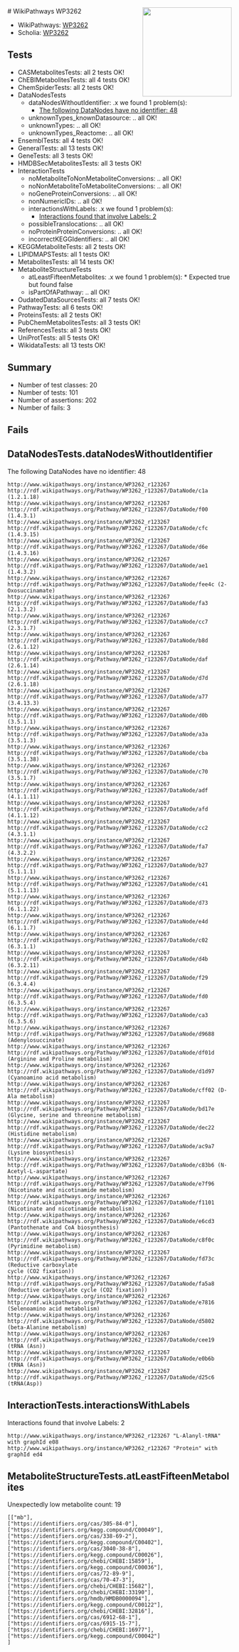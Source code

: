 <img style="float: right; width: 200px" src="https://upload.wikimedia.org/wikipedia/commons/thumb/8/83/Wplogo_with_text_500.png/640px-Wplogo_with_text_500.png" />
# WikiPathways WP3262

* WikiPathways: [WP3262](https://new.wikipathways.org/pathways/WP3262)
* Scholia: [WP3262](https://scholia.toolforge.org/wikipathways/WP3262)
## Tests
* CASMetabolitesTests: all 2 tests OK!
* ChEBIMetabolitesTests: all 4 tests OK!
* ChemSpiderTests: all 2 tests OK!
* DataNodesTests
    * dataNodesWithoutIdentifier: .x we found 1 problem(s):
        * [The following DataNodes have no identifier: 48](#8792c4f5)
    * unknownTypes_knownDatasource: .. all OK!
    * unknownTypes: .. all OK!
    * unknownTypes_Reactome: .. all OK!
* EnsemblTests: all 4 tests OK!
* GeneralTests: all 13 tests OK!
* GeneTests: all 3 tests OK!
* HMDBSecMetabolitesTests: all 3 tests OK!
* InteractionTests
    * noMetaboliteToNonMetaboliteConversions: .. all OK!
    * noNonMetaboliteToMetaboliteConversions: .. all OK!
    * noGeneProteinConversions: .. all OK!
    * nonNumericIDs: .. all OK!
    * interactionsWithLabels: .x we found 1 problem(s):
        * [Interactions found that involve Labels: 2](#630d2679)
    * possibleTranslocations: .. all OK!
    * noProteinProteinConversions: .. all OK!
    * incorrectKEGGIdentifiers: .. all OK!
* KEGGMetaboliteTests: all 2 tests OK!
* LIPIDMAPSTests: all 1 tests OK!
* MetabolitesTests: all 14 tests OK!
* MetaboliteStructureTests
    * atLeastFifteenMetabolites: .x we found 1 problem(s):
            * Expected true but found false
    * isPartOfAPathway: .. all OK!
* OudatedDataSourcesTests: all 7 tests OK!
* PathwayTests: all 6 tests OK!
* ProteinsTests: all 2 tests OK!
* PubChemMetabolitesTests: all 3 tests OK!
* ReferencesTests: all 3 tests OK!
* UniProtTests: all 5 tests OK!
* WikidataTests: all 13 tests OK!


## Summary

* Number of test classes: 20
* Number of tests: 101
* Number of assertions: 202
* Number of fails: 3

## Fails

<a name="8792c4f5" />

## DataNodesTests.dataNodesWithoutIdentifier

The following DataNodes have no identifier: 48
```
http://www.wikipathways.org/instance/WP3262_r123267 http://rdf.wikipathways.org/Pathway/WP3262_r123267/DataNode/c1a (1.2.1.18)
http://www.wikipathways.org/instance/WP3262_r123267 http://rdf.wikipathways.org/Pathway/WP3262_r123267/DataNode/f00 (1.4.3.1)
http://www.wikipathways.org/instance/WP3262_r123267 http://rdf.wikipathways.org/Pathway/WP3262_r123267/DataNode/cfc (1.4.3.15)
http://www.wikipathways.org/instance/WP3262_r123267 http://rdf.wikipathways.org/Pathway/WP3262_r123267/DataNode/d6e (1.4.3.16)
http://www.wikipathways.org/instance/WP3262_r123267 http://rdf.wikipathways.org/Pathway/WP3262_r123267/DataNode/ae1 (1.4.3.2)
http://www.wikipathways.org/instance/WP3262_r123267 http://rdf.wikipathways.org/Pathway/WP3262_r123267/DataNode/fee4c (2-Oxosuccinamate)
http://www.wikipathways.org/instance/WP3262_r123267 http://rdf.wikipathways.org/Pathway/WP3262_r123267/DataNode/fa3 (2.1.3.2)
http://www.wikipathways.org/instance/WP3262_r123267 http://rdf.wikipathways.org/Pathway/WP3262_r123267/DataNode/cc7 (2.3.1.7)
http://www.wikipathways.org/instance/WP3262_r123267 http://rdf.wikipathways.org/Pathway/WP3262_r123267/DataNode/b8d (2.6.1.12)
http://www.wikipathways.org/instance/WP3262_r123267 http://rdf.wikipathways.org/Pathway/WP3262_r123267/DataNode/daf (2.6.1.14)
http://www.wikipathways.org/instance/WP3262_r123267 http://rdf.wikipathways.org/Pathway/WP3262_r123267/DataNode/d7d (2.6.1.18)
http://www.wikipathways.org/instance/WP3262_r123267 http://rdf.wikipathways.org/Pathway/WP3262_r123267/DataNode/a77 (3.4.13.3)
http://www.wikipathways.org/instance/WP3262_r123267 http://rdf.wikipathways.org/Pathway/WP3262_r123267/DataNode/d0b (3.5.1.1)
http://www.wikipathways.org/instance/WP3262_r123267 http://rdf.wikipathways.org/Pathway/WP3262_r123267/DataNode/a3a (3.5.1.3)
http://www.wikipathways.org/instance/WP3262_r123267 http://rdf.wikipathways.org/Pathway/WP3262_r123267/DataNode/cba (3.5.1.38)
http://www.wikipathways.org/instance/WP3262_r123267 http://rdf.wikipathways.org/Pathway/WP3262_r123267/DataNode/c70 (3.5.1.7)
http://www.wikipathways.org/instance/WP3262_r123267 http://rdf.wikipathways.org/Pathway/WP3262_r123267/DataNode/adf (4.1.1.11)
http://www.wikipathways.org/instance/WP3262_r123267 http://rdf.wikipathways.org/Pathway/WP3262_r123267/DataNode/afd (4.1.1.12)
http://www.wikipathways.org/instance/WP3262_r123267 http://rdf.wikipathways.org/Pathway/WP3262_r123267/DataNode/cc2 (4.3.1.1)
http://www.wikipathways.org/instance/WP3262_r123267 http://rdf.wikipathways.org/Pathway/WP3262_r123267/DataNode/fa7 (4.3.2.2)
http://www.wikipathways.org/instance/WP3262_r123267 http://rdf.wikipathways.org/Pathway/WP3262_r123267/DataNode/b27 (5.1.1.1)
http://www.wikipathways.org/instance/WP3262_r123267 http://rdf.wikipathways.org/Pathway/WP3262_r123267/DataNode/c41 (5.1.1.13)
http://www.wikipathways.org/instance/WP3262_r123267 http://rdf.wikipathways.org/Pathway/WP3262_r123267/DataNode/d73 (6.1.1.22)
http://www.wikipathways.org/instance/WP3262_r123267 http://rdf.wikipathways.org/Pathway/WP3262_r123267/DataNode/e4d (6.1.1.7)
http://www.wikipathways.org/instance/WP3262_r123267 http://rdf.wikipathways.org/Pathway/WP3262_r123267/DataNode/c02 (6.3.1.1)
http://www.wikipathways.org/instance/WP3262_r123267 http://rdf.wikipathways.org/Pathway/WP3262_r123267/DataNode/d4b (6.3.2.11)
http://www.wikipathways.org/instance/WP3262_r123267 http://rdf.wikipathways.org/Pathway/WP3262_r123267/DataNode/f29 (6.3.4.4)
http://www.wikipathways.org/instance/WP3262_r123267 http://rdf.wikipathways.org/Pathway/WP3262_r123267/DataNode/fd0 (6.3.5.4)
http://www.wikipathways.org/instance/WP3262_r123267 http://rdf.wikipathways.org/Pathway/WP3262_r123267/DataNode/ca3 (6.3.5.6)
http://www.wikipathways.org/instance/WP3262_r123267 http://rdf.wikipathways.org/Pathway/WP3262_r123267/DataNode/d9688 (Adenylosuccinate)
http://www.wikipathways.org/instance/WP3262_r123267 http://rdf.wikipathways.org/Pathway/WP3262_r123267/DataNode/df01d (Arginine and Proline metabolism)
http://www.wikipathways.org/instance/WP3262_r123267 http://rdf.wikipathways.org/Pathway/WP3262_r123267/DataNode/d1d97 (Cyanoamino acid metabolism)
http://www.wikipathways.org/instance/WP3262_r123267 http://rdf.wikipathways.org/Pathway/WP3262_r123267/DataNode/cff02 (D-Ala metabolism)
http://www.wikipathways.org/instance/WP3262_r123267 http://rdf.wikipathways.org/Pathway/WP3262_r123267/DataNode/bd17e (Glycine, serine and threonine metabolism)
http://www.wikipathways.org/instance/WP3262_r123267 http://rdf.wikipathways.org/Pathway/WP3262_r123267/DataNode/dec22 (Histidine metabolism)
http://www.wikipathways.org/instance/WP3262_r123267 http://rdf.wikipathways.org/Pathway/WP3262_r123267/DataNode/ac9a7 (Lysine biosynthesis)
http://www.wikipathways.org/instance/WP3262_r123267 http://rdf.wikipathways.org/Pathway/WP3262_r123267/DataNode/c83b6 (N-Acetyl-L-aspartate)
http://www.wikipathways.org/instance/WP3262_r123267 http://rdf.wikipathways.org/Pathway/WP3262_r123267/DataNode/e7f96 (Nicotinate and nicotinamide metabolism)
http://www.wikipathways.org/instance/WP3262_r123267 http://rdf.wikipathways.org/Pathway/WP3262_r123267/DataNode/f1101 (Nicotinate and nicotinamide metabolism)
http://www.wikipathways.org/instance/WP3262_r123267 http://rdf.wikipathways.org/Pathway/WP3262_r123267/DataNode/e6cd3 (Pantothenate and CoA biosynthesis)
http://www.wikipathways.org/instance/WP3262_r123267 http://rdf.wikipathways.org/Pathway/WP3262_r123267/DataNode/c8f0c (Pyrimidine metabolism)
http://www.wikipathways.org/instance/WP3262_r123267 http://rdf.wikipathways.org/Pathway/WP3262_r123267/DataNode/fd73c (Reductive carboxylate
cycle (CO2 fixation))
http://www.wikipathways.org/instance/WP3262_r123267 http://rdf.wikipathways.org/Pathway/WP3262_r123267/DataNode/fa5a8 (Reductive carboxylate cycle (CO2 fixation))
http://www.wikipathways.org/instance/WP3262_r123267 http://rdf.wikipathways.org/Pathway/WP3262_r123267/DataNode/e7816 (Selenoamino acid metabolism)
http://www.wikipathways.org/instance/WP3262_r123267 http://rdf.wikipathways.org/Pathway/WP3262_r123267/DataNode/d5802 (beta-Alanine metabolism)
http://www.wikipathways.org/instance/WP3262_r123267 http://rdf.wikipathways.org/Pathway/WP3262_r123267/DataNode/cee19 (tRNA (Asn))
http://www.wikipathways.org/instance/WP3262_r123267 http://rdf.wikipathways.org/Pathway/WP3262_r123267/DataNode/e0b6b (tRNA (Asn))
http://www.wikipathways.org/instance/WP3262_r123267 http://rdf.wikipathways.org/Pathway/WP3262_r123267/DataNode/d25c6 (tRNA(Asp))
```

<a name="630d2679" />

## InteractionTests.interactionsWithLabels

Interactions found that involve Labels: 2
```
http://www.wikipathways.org/instance/WP3262_r123267 "L-Alanyl-tRNA" with graphId e08
http://www.wikipathways.org/instance/WP3262_r123267 "Protein" with graphId ed4
```

<a name="3b0f947d" />

## MetaboliteStructureTests.atLeastFifteenMetabolites

Unexpectedly low metabolite count: 19

```
[["mb"],
["https://identifiers.org/cas/305-84-0"],
["https://identifiers.org/kegg.compound/C00049"],
["https://identifiers.org/cas/338-69-2"],
["https://identifiers.org/kegg.compound/C00402"],
["https://identifiers.org/cas/3040-38-8"],
["https://identifiers.org/kegg.compound/C00026"],
["https://identifiers.org/chebi/CHEBI:15859"],
["https://identifiers.org/kegg.compound/C00036"],
["https://identifiers.org/cas/72-89-9"],
["https://identifiers.org/cas/70-47-3"],
["https://identifiers.org/chebi/CHEBI:15682"],
["https://identifiers.org/chebi/CHEBI:33190"],
["https://identifiers.org/hmdb/HMDB0000094"],
["https://identifiers.org/kegg.compound/C00122"],
["https://identifiers.org/chebi/CHEBI:32816"],
["https://identifiers.org/cas/6912-68-1"],
["https://identifiers.org/cas/6915-15-7"],
["https://identifiers.org/chebi/CHEBI:16977"],
["https://identifiers.org/kegg.compound/C00042"]
]
```

